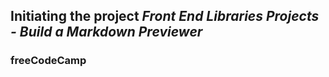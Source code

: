 ## Initiating the project *Front End Libraries Projects - Build a Markdown Previewer*
### freeCodeCamp
